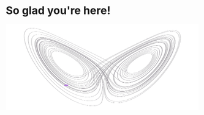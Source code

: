 # So glad you're here!

<p align="center">
  <img src="https://github.com/Haowen-He/Haowen-He/blob/main/x_z.gif" width="700" height="225" />
</p>
